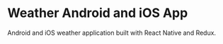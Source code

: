 # Weather Android and iOS App

Android and iOS weather application built with React Native and Redux.
